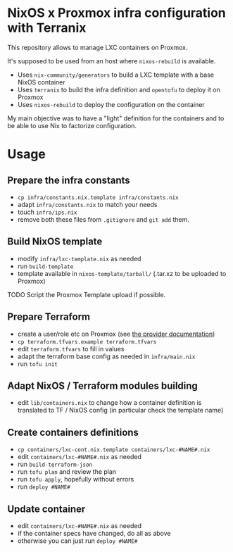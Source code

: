 # NixOS x Proxmox infra configuration with Terranix

This repository allows to manage LXC containers on Proxmox.

It's supposed to be used from an host where `nixos-rebuild` is available.

  - Uses `nix-community/generators` to build a LXC template with a base NixOS container
  - Uses `terranix` to build the infra definition and `opentofu` to deploy it on Proxmox
  - Uses `nixos-rebuild` to deploy the configuration on the container

My main objective was to have a "light" definition for the containers and to be able to use Nix to factorize configuration.

# Usage

## Prepare the infra constants
- `cp infra/constants.nix.template infra/constants.nix`
- adapt `infra/constants.nix` to match your needs
- touch `infra/ips.nix`
- remove both these files from `.gitignore` and `git add` them. 

## Build NixOS template
- modify `infra/lxc-template.nix` as needed
- run `build-template`
- template available in `nixos-template/tarball/`
(.tar.xz to be uploaded to Proxmox)

TODO Script the Proxmox Template upload if possible.

## Prepare Terraform
- create a user/role etc on Proxmox (see [the provider documentation](https://registry.terraform.io/providers/Telmate/proxmox/latest/docs))
- `cp terraform.tfvars.example terraform.tfvars`
- edit `terraform.tfvars` to fill in values
- adapt the terraform base config as needed in `infra/main.nix`
- run `tofu init`

## Adapt NixOS / Terraform modules building
- edit `lib/containers.nix` to change how a container definition is translated to TF / NixOS config (in particular check the template name)

## Create containers definitions
- `cp containers/lxc-cont.nix.template containers/lxc-#NAME#.nix` 
- edit `containers/lxc-#NAME#.nix` as needed
- run `build-terraform-json`
- run `tofu plan` and review the plan
- run `tofu apply`, hopefully without errors
- run `deploy #NAME#`

## Update container
- edit `containers/lxc-#NAME#.nix` as needed
- if the container specs have changed, do all as above
- otherwise you can just run `deploy #NAME#`


